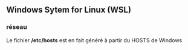 ## Windows Sytem for Linux (WSL)

### réseau

Le fichier **/etc/hosts** est en fait généré à partir du HOSTS de Windows
